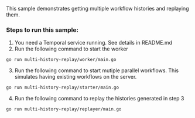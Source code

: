 This sample demonstrates getting multiple workflow histories and replaying them.

### Steps to run this sample:
1) You need a Temporal service running. See details in README.md
2) Run the following command to start the worker
```shell script
go run multi-history-replay/worker/main.go
```
3) Run the following command to start mutiple parallel workflows. This simulates having existing workflows
on the server.
```shell script
go run multi-history-replay/starter/main.go
```
4) Run the following command to replay the histories generated in step 3
```shell script
go run multi-history-replay/replayer/main.go
```
